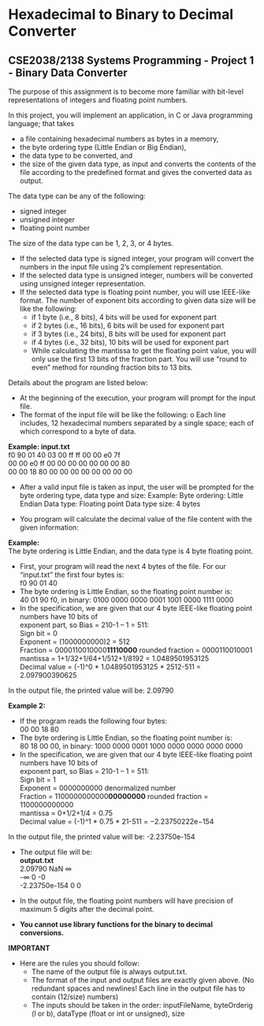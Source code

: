 # Hexadecimal to Binary to Decimal Converter

  
## CSE2038/2138 Systems Programming  - Project 1 - Binary Data Converter
  
  
The purpose of this assignment is to become more familiar with bit-level representations of integers and
floating point numbers. 
  
In this project, you will implement an application, in C or Java programming language; that takes
+ a file containing hexadecimal numbers as bytes in a memory,
+ the byte ordering type (Little Endian or Big Endian),
+ the data type to be converted, and
+ the size of the given data type,
as input and converts the contents of the file according to the predefined format and gives the converted
data as output. 
  
  
The data type can be any of the following:
+ signed integer
+ unsigned integer
+ floating point number
  
  
The size of the data type can be 1, 2, 3, or 4 bytes.
+ If the selected data type is signed integer, your program will convert the numbers in the input file
using 2’s complement representation.
+ If the selected data type is unsigned integer, numbers will be converted using unsigned integer
representation.
+ If the selected data type is floating point number, you will use IEEE-like format. The number of
exponent bits according to given data size will be like the following:
  - if 1 byte (i.e., 8 bits), 4 bits will be used for exponent part
  - if 2 bytes (i.e., 16 bits), 6 bits will be used for exponent part
  - if 3 bytes (i.e., 24 bits), 8 bits will be used for exponent part
  - if 4 bytes (i.e., 32 bits), 10 bits will be used for exponent part
  - While calculating the mantissa to get the floating point value, you will only use the first
13 bits of the fraction part. You will use “round to even” method for rounding fraction
bits to 13 bits.
  
  
Details about the program are listed below:
+ At the beginning of the execution, your program will prompt for the input file.
+ The format of the input file will be like the following:
o Each line includes, 12 hexadecimal numbers separated by a single space; each of which
correspond to a byte of data.
  
  
**Example: input.txt**  
f0 90 01 40 03 00 ff ff 00 00 e0 7f  
00 00 e0 ff 00 00 00 00 00 00 00 80  
00 00 18 80 00 00 00 00 00 00 00 00  
  
  
+ After a valid input file is taken as input, the user will be prompted for the byte ordering type, data
type and size:
Example:
Byte ordering: Little Endian
Data type: Floating point
Data type size: 4 bytes
  
+ You program will calculate the decimal value of the file content with the given information:
  
  
**Example:**  
The byte ordering is Little Endian, and the data type is 4 byte floating point.  
+ First, your program will read the next 4 bytes of the file. For our “input.txt” the first four bytes is:  
f0 90 01 40  
+ The byte ordering is Little Endian, so the floating point number is:  
40 01 90 f0, in binary: 0100 0000 0000 0001 1001 0000 1111 0000  
+ In the specification, we are given that our 4 byte IEEE-like floating point numbers have 10 bits of  
exponent part, so Bias = 210-1 – 1 = 511:  
Sign bit = 0  
  Exponent = (1000000000)2 = 512  
  Fraction = 0000110010000**11110000** rounded fraction = 0000110010001  
  mantissa = 1+1/32+1/64+1/512+1/8192 = 1.0489501953125  
Decimal value = (-1)^0 * 1.0489501953125 * 2512-511 = 2.097900390625  

In the output file, the printed value will be: 2.09790  
  
  
**Example 2:**  
+ If the program reads the following four bytes:  
00 00 18 80  
+ The byte ordering is Little Endian, so the floating point number is:  
80 18 00 00, in binary: 1000 0000 0001 1000 0000 0000 0000 0000  
+ In the specification, we are given that our 4 byte IEEE-like floating point numbers have 10 bits of  
exponent part, so Bias = 210-1 – 1 = 511:  
Sign bit = 1  
Exponent = 0000000000 denormalized number  
Fraction = 1100000000000**00000000** rounded fraction = 1100000000000  
mantissa = 0+1/2+1/4 = 0.75  
Decimal value = (-1)^1  * 0.75 * 21-511 = −2.23750222e−154  
  
In the output file, the printed value will be: -2.23750e-154
  
  
  
+ The output file will be:  
**output.txt**  
2.09790 NaN ∞  
-∞ 0 -0  
-2.23750e-154 0 0  
  
  
+ In the output file, the floating point numbers will have precision of maximum 5 digits after the
decimal point.
+ **You cannot use library functions for the binary to decimal conversions.**
   
  
**IMPORTANT**

+ Here are the rules you should follow:
  - The name of the output file is always output.txt.
  - The format of the input and output files are exactly given above. (No redundant spaces
and newlines! Each line in the output file has to contain (12/size) numbers)
  - The inputs should be taken in the order: inputFileName, byteOrderig (l or b), dataType
(float or int or unsigned), size
